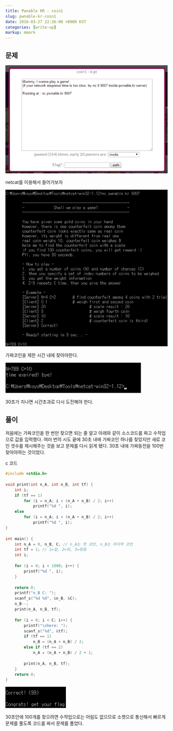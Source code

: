 ```yaml
---
title: Pwnable KR - coin1
slug: pwnable-kr-coin1
date: 2016-03-27 22:26:00 +0900 KST
categories: [write-up]
markup: mmark
---
```


## 문제

![Pwnablr KR coin1](pwnablr-kr-coin1.png)

netcat를 이용해서 들어가보자

![nc pwnable.kr 9007](nc-pwnable-kr-9007.png)

가짜코인을 제한 시간 내에 찾아야한다.

![time expired! bye!](time-expired-bye.png)

30초가 지나면 시간초과로 다시 도전해야 한다.

## 풀이

처음에는 가짜코인을 한 번만 찾으면 되는 줄 알고
아래와 같이 소스코드를 짜고 수작업으로 값을 입력했다.
여러 번의 시도 끝에 30초 내에 가짜코인 하나를 찾았지만 새로 코인 갯수를 제시해주는 것을 보고 문제를 다시 읽게 됐다.
30초 내에 가짜동전을 100번 찾아야하는 것이었다.

c 코드

```c
#include <stdio.h>

void print(int n_A, int n_B, int tf) {
    int i;
    if (tf == 1)
        for (i = n_A; i < (n_A + n_B) / 2; i++)
            printf("%d ", i);
    else
        for (i = n_A; i < (n_A + n_B) / 2; i++)
            printf("%d ", i);
}

int main() {
    int n_A = 0, n_B, C; // n_A는 첫 코인, n_B는 마지막 코인
    int tf = 1; // 1=앞, 2=뒤, 3=찾음
    int i;

    for (i = 0; i < 1000; i++) {
        printf("%d ", i);
    }

    return 0;
    printf("n_B C: ");
    scanf_s("%d %d", &n_B, &C);
    n_B--;
    print(n_A, n_B, tf);

    for (i = 0; i < C; i++) {
        printf("\nhere: ");
        scanf_s("%d", &tf);
        if (tf == 1)
            n_B = (n_A + n_B) / 2;
        else if (tf == 2)
            n_A = (n_A + n_B) / 2 + 1;

        print(n_A, n_B, tf);
    }
    return 0;
}
```

![Congrats! get your flag](congrats-get-your-flag.png)

30초안에 100개를 찾으려면 수작업으로는 어림도 없으므로
소켓으로 통신해서 빠르게 문제를 풀도록 코드를 짜서 문제를 풀었다.
